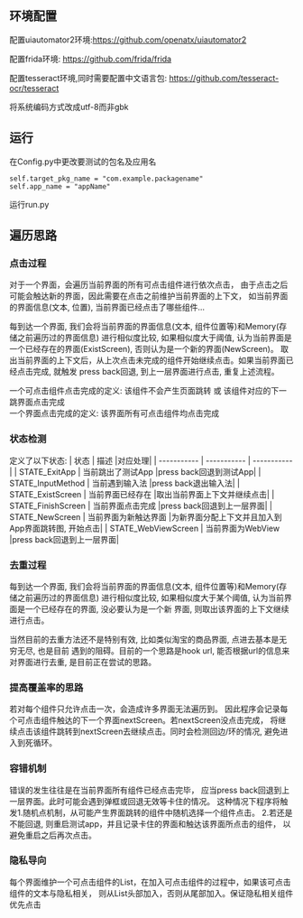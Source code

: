 ## 环境配置
配置uiautomator2环境:https://github.com/openatx/uiautomator2

配置frida环境: https://github.com/frida/frida

配置tesseract环境,同时需要配置中文语言包:  https://github.com/tesseract-ocr/tesseract

将系统编码方式改成utf-8而非gbk

## 运行
在Config.py中更改要测试的包名及应用名
```commandline
self.target_pkg_name = "com.example.packagename"
self.app_name = "appName"  
```
运行run.py

## 遍历思路
### 点击过程
对于一个界面，会遍历当前界面的所有可点击组件进行依次点击，
由于点击之后可能会触达新的界面，因此需要在点击之前维护当前界面的上下文，
如当前界面的界面信息(文本, 位置), 当前界面已经点击了哪些组件...

每到达一个界面, 我们会将当前界面的界面信息(文本, 组件位置等)和Memory(存储之前遍历过的界面信息)
进行相似度比较, 如果相似度大于阈值, 认为当前界面是一个已经存在的界面(ExistScreen), 否则认为是一个新的界面(NewScreen)。
取出当前界面的上下文后，从上次点击未完成的组件开始继续点击。如果当前界面已经点击完成, 就触发
press back回退, 到上一层界面进行点击, 重复上述流程。

一个可点击组件点击完成的定义: 该组件不会产生页面跳转 或 该组件对应的下一跳界面点击完成  
一个界面点击完成的定义: 该界面所有可点击组件均点击完成

### 状态检测
定义了以下状态:
| 状态     | 描述 |对应处理|
| ----------- | ----------- | ----------- |
| STATE_ExitApp      | 当前跳出了测试App       |press back回退到测试App|
| STATE_InputMethod   | 当前遇到输入法        |press back退出输入法|
| STATE_ExistScreen   | 当前界面已经存在        |取出当前界面上下文并继续点击|
| STATE_FinishScreen   | 当前界面点击完成        |press back回退到上一层界面|
| STATE_NewScreen   | 当前界面为新触达界面        |为新界面分配上下文并且加入到App界面跳转图, 开始点击|
| STATE_WebViewScreen   | 当前界面为WebView        |press back回退到上一层界面|

### 去重过程
每到达一个界面, 我们会将当前界面的界面信息(文本, 组件位置等)和Memory(存储之前遍历过的界面信息)
进行相似度比较, 如果相似度大于某个阈值, 认为当前界面是一个已经存在的界面, 没必要认为是一个新
界面, 则取出该界面的上下文继续进行点击。

当然目前的去重方法还不是特别有效, 比如类似淘宝的商品界面, 点进去基本是无穷无尽, 也是目前
遇到的阻碍。目前的一个思路是hook url, 能否根据url的信息来对界面进行去重, 是目前正在尝试的思路。

### 提高覆盖率的思路
若对每个组件只允许点击一次，会造成许多界面无法遍历到。
因此程序会记录每个可点击组件触达的下一个界面nextScreen。若nextScreen没点击完成，
将继续点击该组件跳转到nextScreen去继续点击。同时会检测回边/环的情况, 避免进入到死循环。

### 容错机制
错误的发生往往是在当前界面所有组件已经点击完毕，
应当press back回退到上一层界面。此时可能会遇到弹框或回退无效等卡住的情况。
这种情况下程序将触发1.随机点机制，从可能产生界面跳转的组件中随机选择一个组件点击。
2.若还是不能回退, 则重启测试app，并且记录卡住的界面和触达该界面所点击的组件，
以避免重启之后再次点击。

### 隐私导向
每个界面维护一个可点击组件的List，在加入可点击组件的过程中，如果该可点击组件的文本与隐私相关，
则从List头部加入，否则从尾部加入。保证隐私相关组件优先点击




